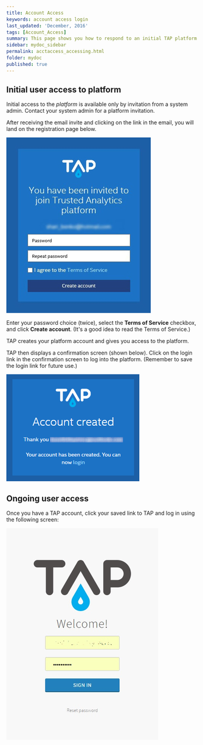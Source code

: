 ```yaml
---
title: Account Access
keywords: account access login
last_updated: 'December, 2016'
tags: [Account_Access]
summary: This page shows you how to respond to an initial TAP platform invitation. It also covers ongoing TAP login.
sidebar: mydoc_sidebar
permalink: acctaccess_accessing.html
folder: mydoc
published: true
---
```


## Initial user access to platform

Initial access to the *platform* is available only by invitation from a system admin. Contact your system admin for a platform invitation. 

After receiving the email invite and clicking on the link in the email, you will land on the registration page below.

![Ongoing User Access TAP](/images/Account_Access__Invite1_v7_Crpd.jpg)

Enter your password choice (twice), select the **Terms of Service** checkbox, and click **Create account**. (It's a good idea to read the Terms of Service.)

TAP creates your platform account and gives you access to the platform.

TAP then displays a confirmation screen (shown below). Click on the login link in the confirmation screen to log into the platform. (Remember to save the login link for future use.)

![Account Creation Confirmation](/images/Account_Access_Onboard_Confirm1_v7_Crpd.png)

## Ongoing user access

Once you have a TAP account, click your saved link to TAP and log in using the following screen:

![Ongoing User Access TAP](/images/Account_Access_Signon1_v7_Crpd.jpg)

